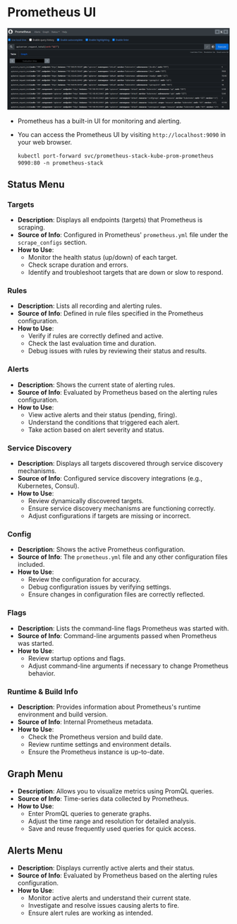 # Prometheus UI

![alt text](prometheus-ui.png)

- Prometheus has a built-in UI for monitoring and alerting.
- You can access the Prometheus UI by visiting `http://localhost:9090` in your web browser.

  ```shell
  kubectl port-forward svc/prometheus-stack-kube-prom-prometheus 9090:80 -n prometheus-stack
  ```

## **Status Menu**

### **Targets**

- **Description**: Displays all endpoints (targets) that Prometheus is scraping.
- **Source of Info**: Configured in Prometheus' `prometheus.yml` file under the `scrape_configs` section.
- **How to Use**:
  - Monitor the health status (up/down) of each target.
  - Check scrape duration and errors.
  - Identify and troubleshoot targets that are down or slow to respond.

### **Rules**

- **Description**: Lists all recording and alerting rules.
- **Source of Info**: Defined in rule files specified in the Prometheus configuration.
- **How to Use**:
  - Verify if rules are correctly defined and active.
  - Check the last evaluation time and duration.
  - Debug issues with rules by reviewing their status and results.

### **Alerts**

- **Description**: Shows the current state of alerting rules.
- **Source of Info**: Evaluated by Prometheus based on the alerting rules configuration.
- **How to Use**:
  - View active alerts and their status (pending, firing).
  - Understand the conditions that triggered each alert.
  - Take action based on alert severity and status.

### **Service Discovery**

- **Description**: Displays all targets discovered through service discovery mechanisms.
- **Source of Info**: Configured service discovery integrations (e.g., Kubernetes, Consul).
- **How to Use**:
  - Review dynamically discovered targets.
  - Ensure service discovery mechanisms are functioning correctly.
  - Adjust configurations if targets are missing or incorrect.

### **Config**

- **Description**: Shows the active Prometheus configuration.
- **Source of Info**: The `prometheus.yml` file and any other configuration files included.
- **How to Use**:
  - Review the configuration for accuracy.
  - Debug configuration issues by verifying settings.
  - Ensure changes in configuration files are correctly reflected.

### **Flags**

- **Description**: Lists the command-line flags Prometheus was started with.
- **Source of Info**: Command-line arguments passed when Prometheus was started.
- **How to Use**:
  - Review startup options and flags.
  - Adjust command-line arguments if necessary to change Prometheus behavior.

### **Runtime & Build Info**

- **Description**: Provides information about Prometheus's runtime environment and build version.
- **Source of Info**: Internal Prometheus metadata.
- **How to Use**:
  - Check the Prometheus version and build date.
  - Review runtime settings and environment details.
  - Ensure the Prometheus instance is up-to-date.

## **Graph Menu**

- **Description**: Allows you to visualize metrics using PromQL queries.
- **Source of Info**: Time-series data collected by Prometheus.
- **How to Use**:
  - Enter PromQL queries to generate graphs.
  - Adjust the time range and resolution for detailed analysis.
  - Save and reuse frequently used queries for quick access.

## **Alerts Menu**

- **Description**: Displays currently active alerts and their status.
- **Source of Info**: Evaluated by Prometheus based on the alerting rules configuration.
- **How to Use**:
  - Monitor active alerts and understand their current state.
  - Investigate and resolve issues causing alerts to fire.
  - Ensure alert rules are working as intended.
